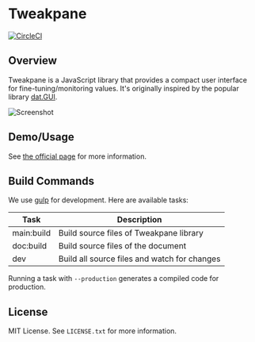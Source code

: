 Tweakpane
=========
[![CircleCI](https://circleci.com/gh/cocopon/tweakpane.svg?style=shield)](https://circleci.com/gh/cocopon/tweakpane)




Overview
--------
Tweakpane is a JavaScript library that provides a compact user interface for fine-tuning/monitoring values. It's originally inspired by the popular library [dat.GUI](http://workshop.chromeexperiments.com/examples/gui/).

![Screenshot](https://cocopon.github.io/tweakpane/assets/image/github/screenshot.png)




Demo/Usage
----------
See [the official page](https://cocopon.github.io/tweakpane/) for more information.




Build Commands
--------------
We use [gulp](http://gulpjs.com/) for development. Here are available tasks:

| Task       | Description |
| ---------- | ----------- |
| main:build | Build source files of Tweakpane library |
| doc:build  | Build source files of the document |
| dev        | Build all source files and watch for changes |

Running a task with `--production` generates a compiled code for production.




License
-------
MIT License. See `LICENSE.txt` for more information.
